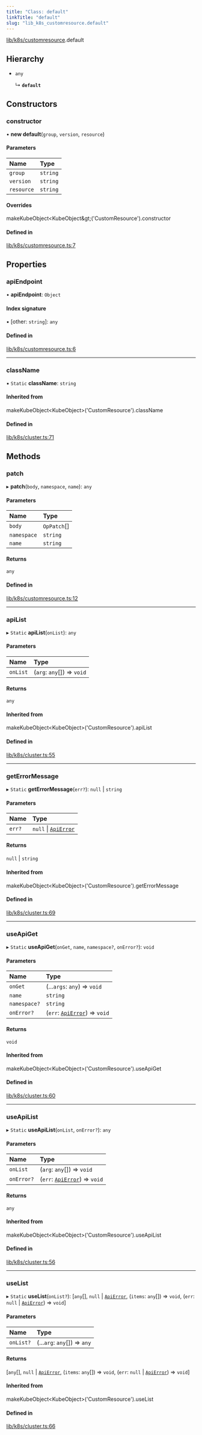 ```yaml
---
title: "Class: default"
linkTitle: "default"
slug: "lib_k8s_customresource.default"
---
```


[lib/k8s/customresource](../modules/lib_k8s_customresource.md).default

## Hierarchy

- `any`

  ↳ **`default`**

## Constructors

### constructor

• **new default**(`group`, `version`, `resource`)

#### Parameters

| Name | Type |
| :------ | :------ |
| `group` | `string` |
| `version` | `string` |
| `resource` | `string` |

#### Overrides

makeKubeObject&lt;KubeObject\&gt;(&#x27;CustomResource&#x27;).constructor

#### Defined in

[lib/k8s/customresource.ts:7](https://github.com/kinvolk/headlamp/blob/168f394/frontend/src/lib/k8s/customresource.ts#L7)

## Properties

### apiEndpoint

• **apiEndpoint**: `Object`

#### Index signature

▪ [other: `string`]: `any`

#### Defined in

[lib/k8s/customresource.ts:6](https://github.com/kinvolk/headlamp/blob/168f394/frontend/src/lib/k8s/customresource.ts#L6)

___

### className

▪ `Static` **className**: `string`

#### Inherited from

makeKubeObject<KubeObject\>('CustomResource').className

#### Defined in

[lib/k8s/cluster.ts:71](https://github.com/kinvolk/headlamp/blob/168f394/frontend/src/lib/k8s/cluster.ts#L71)

## Methods

### patch

▸ **patch**(`body`, `namespace`, `name`): `any`

#### Parameters

| Name | Type |
| :------ | :------ |
| `body` | `OpPatch`[] |
| `namespace` | `string` |
| `name` | `string` |

#### Returns

`any`

#### Defined in

[lib/k8s/customresource.ts:12](https://github.com/kinvolk/headlamp/blob/168f394/frontend/src/lib/k8s/customresource.ts#L12)

___

### apiList

▸ `Static` **apiList**(`onList`): `any`

#### Parameters

| Name | Type |
| :------ | :------ |
| `onList` | (`arg`: `any`[]) => `void` |

#### Returns

`any`

#### Inherited from

makeKubeObject<KubeObject\>('CustomResource').apiList

#### Defined in

[lib/k8s/cluster.ts:55](https://github.com/kinvolk/headlamp/blob/168f394/frontend/src/lib/k8s/cluster.ts#L55)

___

### getErrorMessage

▸ `Static` **getErrorMessage**(`err?`): ``null`` \| `string`

#### Parameters

| Name | Type |
| :------ | :------ |
| `err?` | ``null`` \| [`ApiError`](../interfaces/lib_k8s_apiProxy.ApiError.md) |

#### Returns

``null`` \| `string`

#### Inherited from

makeKubeObject<KubeObject\>('CustomResource').getErrorMessage

#### Defined in

[lib/k8s/cluster.ts:69](https://github.com/kinvolk/headlamp/blob/168f394/frontend/src/lib/k8s/cluster.ts#L69)

___

### useApiGet

▸ `Static` **useApiGet**(`onGet`, `name`, `namespace?`, `onError?`): `void`

#### Parameters

| Name | Type |
| :------ | :------ |
| `onGet` | (...`args`: `any`) => `void` |
| `name` | `string` |
| `namespace?` | `string` |
| `onError?` | (`err`: [`ApiError`](../interfaces/lib_k8s_apiProxy.ApiError.md)) => `void` |

#### Returns

`void`

#### Inherited from

makeKubeObject<KubeObject\>('CustomResource').useApiGet

#### Defined in

[lib/k8s/cluster.ts:60](https://github.com/kinvolk/headlamp/blob/168f394/frontend/src/lib/k8s/cluster.ts#L60)

___

### useApiList

▸ `Static` **useApiList**(`onList`, `onError?`): `any`

#### Parameters

| Name | Type |
| :------ | :------ |
| `onList` | (`arg`: `any`[]) => `void` |
| `onError?` | (`err`: [`ApiError`](../interfaces/lib_k8s_apiProxy.ApiError.md)) => `void` |

#### Returns

`any`

#### Inherited from

makeKubeObject<KubeObject\>('CustomResource').useApiList

#### Defined in

[lib/k8s/cluster.ts:56](https://github.com/kinvolk/headlamp/blob/168f394/frontend/src/lib/k8s/cluster.ts#L56)

___

### useList

▸ `Static` **useList**(`onList?`): [`any`[], ``null`` \| [`ApiError`](../interfaces/lib_k8s_apiProxy.ApiError.md), (`items`: `any`[]) => `void`, (`err`: ``null`` \| [`ApiError`](../interfaces/lib_k8s_apiProxy.ApiError.md)) => `void`]

#### Parameters

| Name | Type |
| :------ | :------ |
| `onList?` | (...`arg`: `any`[]) => `any` |

#### Returns

[`any`[], ``null`` \| [`ApiError`](../interfaces/lib_k8s_apiProxy.ApiError.md), (`items`: `any`[]) => `void`, (`err`: ``null`` \| [`ApiError`](../interfaces/lib_k8s_apiProxy.ApiError.md)) => `void`]

#### Inherited from

makeKubeObject<KubeObject\>('CustomResource').useList

#### Defined in

[lib/k8s/cluster.ts:66](https://github.com/kinvolk/headlamp/blob/168f394/frontend/src/lib/k8s/cluster.ts#L66)
